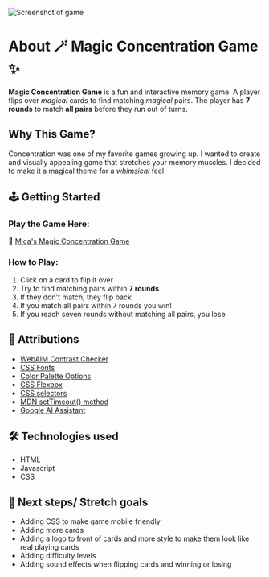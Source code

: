 ![Screenshot of game](https://i.imgur.com/CdU3POj.png)

# About 🪄 Magic Concentration Game ✨
**Magic Concentration Game** is a fun and interactive memory game. A player flips over *magical* cards to find matching *magical* pairs. The player has **7 rounds** to match **all pairs** before they run out of turns.

## Why This Game?
Concentration was one of my favorite games growing up. I wanted to create and visually appealing game that stretches your memory muscles. I decided to make it a magical theme for a *whimsical* feel.

## 🕹️ Getting Started
### Play the Game Here:
🔗 [Mica's Magic Concentration Game](https://mcohenfuentes.github.io/magic-concentration-game/)

### How to Play:
1. Click on a card to flip it over 
2. Try to find matching pairs within **7 rounds**
3. If they don't match, they flip back
4. If you match all pairs within 7 rounds you win!
5. If you reach seven rounds without matching all pairs, you lose

## 🔗 Attributions 
* [WebAIM Contrast Checker](https://webaim.org/resources/contrastchecker/?fcolor=0000FF&bcolor=FFFFFF)
* [CSS Fonts](https://www.w3schools.com/css/css_font_websafe.asp)
* [Color Palette Options](https://colormagic.app/palette/67a40a0251775b8341dfed60)
* [CSS Flexbox](https://css-tricks.com/snippets/css/a-guide-to-flexbox/)
* [CSS selectors](https://www.w3schools.com/css/css_selectors.asp)
* [MDN setTimeout() method](https://developer.mozilla.org/en-US/docs/Web/API/Window/setTimeout)
* [Google AI Assistant](https://www.google.com/search?q=how+to+shuffle+with+a+nodelist+javascript&oq=how+to+sh&gs_lcrp=EgZjaHJvbWUqCAgAEEUYJxg7MggIABBFGCcYOzIOCAEQRRgnGDsYgAQYigUyBggCEEUYOzIGCAMQRRg5MgcIBBAAGIAEMgYIBRBFGDwyBggGEEUYPDIGCAcQRRg80gEIMzQ0OWowajeoAgCwAgA&sourceid=chrome&ie=UTF-8)

## 🛠️ Technologies used
* HTML
* Javascript
* CSS

## 🚀 Next steps/ Stretch goals
* Adding CSS to make game mobile friendly 
* Adding more cards
* Adding a logo to front of cards and more style to make them look like real playing cards
* Adding difficulty levels
* Adding sound effects when flipping cards and winning or losing